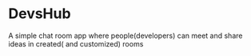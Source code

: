 # DevsHub
A simple chat room app where people(developers) can meet and share ideas in created( and customized) rooms
